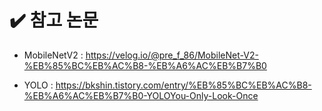 # ✔️ 참고 논문
- MobileNetV2 : https://velog.io/@pre_f_86/MobileNet-V2-%EB%85%BC%EB%AC%B8-%EB%A6%AC%EB%B7%B0

- YOLO :  https://bkshin.tistory.com/entry/%EB%85%BC%EB%AC%B8-%EB%A6%AC%EB%B7%B0-YOLOYou-Only-Look-Once
